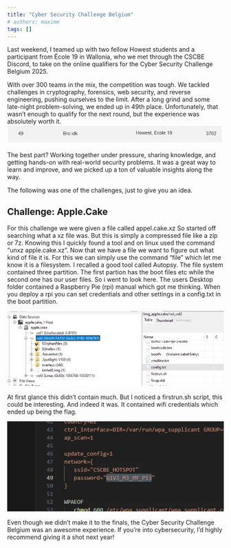 ```yaml
---
title: "Cyber Security Challenge Belgium"
# authors: maxime
tags: []
---
```

Last weekend, I teamed up with two fellow Howest students and a participant from École 19 in Wallonia, who we met through the CSCBE Discord, to take on the online qualifiers for the Cyber Security Challenge Belgium 2025.
<!-- truncate -->

With over 300 teams in the mix, the competition was tough. We tackled challenges in cryptography, forensics, web security, and reverse engineering, pushing ourselves to the limit. After a long grind and some late-night problem-solving, we ended up in 49th place. Unfortunately, that wasn’t enough to qualify for the next round, but the experience was absolutely worth it.
![](./img/result.png)

The best part? Working together under pressure, sharing knowledge, and getting hands-on with real-world security problems. It was a great way to learn and improve, and we picked up a ton of valuable insights along the way.

The following was one of the challenges, just to give you an idea.

## Challenge: Apple.Cake
For this challenge we were given a file called appel.cake.xz
So started off searching what a xz file was. But this is simply a compressed file like a zip or 7z. Knowing this I quickly found a tool and on linux used the command “unxz apple.cake.xz”. Now that we have a file we want to figure out what kind of file it is. For this we can simply use the command “file” which let me know it is a filesystem. I recalled a good tool called Autopsy.
The file system contained three partition. The first partion has the boot files etc while the second one has our user files. So i went to look here. The users Desktop folder contained a Raspberry Pie (rpi) manual which got me thinking. When you deploy a rpi you can set credentials and other settings in a config.txt in the boot partition.

![autopsy](./img/autopsy.png)

At first glance this didn’t contain much. But I noticed a firstrun.sh script, this could be interesting. And indeed it was. It contained wifi credentials which ended up being the flag.

![flag](./img/flag.png)

Even though we didn’t make it to the finals, the Cyber Security Challenge Belgium was an awesome experience. If you’re into cybersecurity, I’d highly recommend giving it a shot next year!